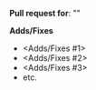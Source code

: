 **Pull request for**: "<Mod Name>"

**Adds/Fixes**
- <Adds/Fixes #1>
- <Adds/Fixes #2>
- <Adds/Fixes #3>
- etc.

